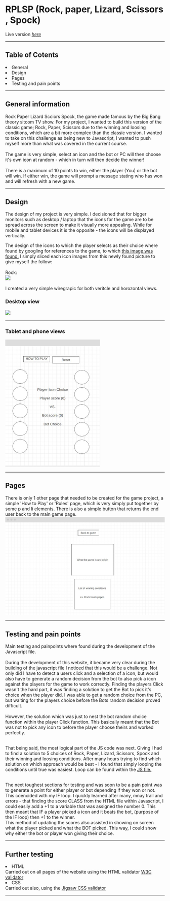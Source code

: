 <h1>RPLSP (Rock, paper, Lizard, Scissors , Spock)</h1>

 
Live version [_here_](https://itchie1411.github.io/RPLSP/)

<hr>
<h2>Table of Cotents </h2>
<li> General </li>
<li> Design </li>
<li> Pages </li>
<li> Testing and pain points</li>

<hr>

<h2>General information</h2>
Rock Paper Lizard Scciors Spock, the game made famous by the Big Bang theory sitcom TV show. 
For my project, I wanted to build this version of the classic game; Rock, Paper, Scissors due to the winning and loosing conditions, which are a bit more complex than the classic version. 
I wanted to take on this challenge as being new to Javascript, I wanted to push myself more than what was covered in the current course. 
<br> <br>
The game is very simple, select an icon and the bot or PC will then choose it's own icon at random - which in turn will then decide the winner! <br> <br>
There is a maximum of 10 points to win, either the player (You) or the bot will win. If either win, the game will prompt a message stating who has won and will refresh with a new game. 
<br>
<hr>
<h2>Design</h2>
The design of my project is very simple. I decisioned that for bigger monitors such as desktop / laptop that the icons for the game are to be spread across the screen to make it visually more appealing. While for mobile and tablet devices it is the opposite - the icons will be displayed vertically. 

The design of the icons to which the player selects as their choice where found by googling for references to the game, to which <a href='https://pngset.com/images/rock-paper-scissors-lizard-spock-is-a-funny-extension-clipart-rock-paper-scissors-network-hand-sphere-word-transparent-png-318140.png'>this image was found.</a>
I simply sliced each icon images from this newly found picture to give myself the follow: <br><br>
Rock: <br>
<img src="assets/images/rock1.png" width="100">



I created a very simple wiregrapic for both veritcle and horozontal views. 

<h3>Desktop view</h3>
<img src="images/wireframe1.JPG" width="600" />
<hr>

<h3>Tablet and phone views</h3>
<img src="assests/images/wireframe2.JPG" width="300">
<hr>
<h2>Pages</h2>
There is only 1 other page that needed to be created for the game project, a simple 'How to Play' or 'Rules' page, which is very simply put together by some p and li elements. 
There is also a simple button that returns the end user back to the main game page. 
<img src="assests/images/wireframe_page_how_to_play.JPG" width = 700>
<br>
<hr>
<h2>Testing and pain points</h2>
Main testing and painpoints where found during the development of the Javascript file. 
<br> <br>
During the development of this website, it became very clear during the building of the javascript file I noticed that this would be a challenge. 
Not only did I have to detect a users click and a selection of a icon, but would also have to generate a random decision from the bot to also pick a icon against the players for the game to work correctly. 
Finding the players Click wasn't the hard part, it was finding a solution to get the Bot to pick it's choice when the player did. I was able to get a random choice from the PC, but waiting for the players choice before the Bots random decision proved difficult. 
<br><br>
However, the solution which was just to nest the bot random choice function within the player Click function. This basically meant that the Bot was not to pick any icon to before the player choose theirs and worked perfectly. <br><br>

That being said, the most logical part of the JS code was next. Giving I had to find a solution to 5 choices of Rock, Paper, Lizard, Scissors, Spock and their winning and loosing conditions.
After many hours trying to find which solution on which approach would be best - I found that simply looping the conditions until true was easiest. Loop can be found within the <a href='assests/scripts/scripts.js'>JS file.</a><br><br>

The next toughest sections for testing and was soon to be a pain point was to generate a point for either player or bot depending if they won or not. This coencided with my IF loop. I quickly learned after many, mnay trail and errors - that finding the score CLASS from the HTML file within Javascript, I could easily add a +1 to a variable that was assigned the number 0. This then meant that IF a player picked a icon and it beats the bot, (purpose of the IF loop) then +1 to the winner.<br>
This method of updating the scores also assisted in showing on screen what the player picked and what the BOT picked. This way, I could show why either the bot or player 
won giving their choice. <hr>


<h2>Further testing</h2>
</h2> </a>
<li></ul>HTML</li>
Carried out on all pages of the website using the HTML validator <a href='https://validator.w3.org/'>W3C validator</a>

<li></ul>CSS</li>
Carried out also, using the <a href='https://jigsaw.w3.org/css-validator/'> Jigsaw CSS validator</a>
<br> <hr>




